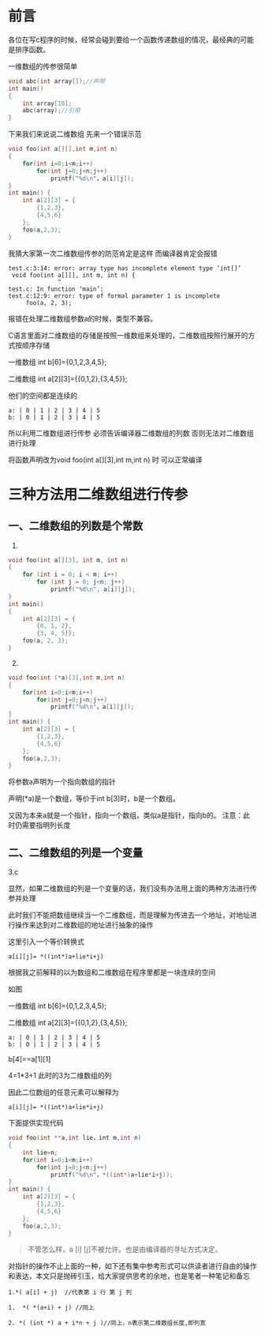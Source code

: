 
# 前言

各位在写c程序的时候，经常会碰到要给一个函数传递数组的情况，最经典的可能是排序函数。

一维数组的传参很简单
```c
void abc(int array[]);//声明
int main()
{
    int array[10];
    abc(array);//引用
}
```
下来我们来说说二维数组
先来一个错误示范
```c
void foo(int a[][],int m,int n) 
{
    for(int i=0;i<m;i++)
        for(int j=0;j<n;j++)
            printf("%d\n"，a[i][j]);
}
int main() {
    int a[2][3] = {
        {1,2,3},
        {4,5,6}
    };
    foo(a,2,3);
}
```
我猜大家第一次二维数组传参的防范肯定是这样
而编译器肯定会报错
```
test.c:3:14: error: array type has incomplete element type ‘int[]’
 void foo(int a[][], int m, int n) {
              ^
test.c: In function ‘main’:
test.c:12:9: error: type of formal parameter 1 is incomplete
     foo(a, 2, 3);
```
报错在处理二维数组参数a的时候，类型不兼容。

C语言里面对二维数组的存储是按照一维数组来处理的，二维数组按照行展开的方式按顺序存储

一维数组 int b[6]={0,1,2,3,4,5};

二维数组 int a[2][3]={{0,1,2},{3,4,5}};

他们的空间都是连续的
```
a: | 0 | 1 | 2 | 3 | 4 | 5 
b: | 0 | 1 | 2 | 3 | 4 | 5 
```
所以利用二维数组进行传参
必须告诉编译器二维数组的列数 否则无法对二维数组进行处理

将函数声明改为void foo(int a[][3],int m,int n) 时
可以正常编译


# 三种方法用二维数组进行传参

## 一、二维数组的列数是个常数

1.

```c
void foo(int a[][3], int m, int n)
{
    for (int i = 0; i < m; i++)
        for (int j = 0; j<n; j++)
            printf("%d\n", a[i][j]);
}
int main()
{
    int a[2][3] = {
        {0, 1, 2},
        {3, 4, 5}};
    foo(a, 2, 3);
}
```
2.
```c
void foo(int (*a)[3],int m,int n) 
{
    for(int i=0;i<m;i++)
        for(int j=0;j<n;j++)
            printf("%d\n"，a[i][j]);
}
int main() {
    int a[2][3] = {
        {1,2,3},
        {4,5,6}
    };
    foo(a,2,3);
}
```
将参数a声明为一个指向数组的指针

声明(*a)是一个数组，等价于int b[3]时，b是一个数组。

又因为本来a就是一个指针，指向一个数组，类似a是指针，指向b的。
注意：此时仍需要指明列长度


## 二、二维数组的列是一个变量

3.c 

显然，如果二维数组的列是一个变量的话，我们没有办法用上面的两种方法进行传参并处理

此时我们不能把数组继续当一个二维数组，而是理解为传进去一个地址，对地址进行操作来达到对二维数组的地址进行抽象的操作

这里引入一个等价转换式
```
a[i][j]= *((int*)a+lie*i+j)
```

根据我之前解释的以为数组和二维数组在程序里都是一块连续的空间

如图

一维数组 int b[6]={0,1,2,3,4,5};

二维数组 int a[2][3]={{0,1,2},{3,4,5}};

```
a: | 0 | 1 | 2 | 3 | 4 | 5 
b: | 0 | 1 | 2 | 3 | 4 | 5 
```

b[4]==a[1][1]

4=1*3+1
此时的3为二维数组的列

因此二位数组的任意元素可以解释为
```
a[i][j]= *((int*)a+lie*i+j)
```
下面提供实现代码
```c
void foo(int **a,int lie，int m,int n) 
{
    int lie=n;
    for(int i=0;i<m;i++)
        for(int j=0;j<n;j++)
            printf("%d\n"，*((int*)a+lie*i+j));
}
int main() {
    int a[2][3] = {
        {1,2,3},
        {4,5,6}
    };
    foo(a,2,3);
}
```

>不管怎么样，a [i] [j]不被允许。也是由编译器的寻址方式决定。

对指针的操作不止上面的一种，如下还有集中参考形式可以供读者进行自由的操作和表达，本文只是抛砖引玉，给大家提供思考的余地，也是笔者一种笔记和备忘
```
1.*( a[i] + j)  //代表第 i 行 第 j 列

1.  *( *(a+i) + j) //同上

2. *( (int *) a + i*n + j )//同上，n表示第二维数组长度,即列宽

```
